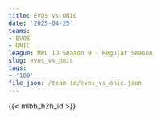 ```yaml
---
title: EVOS vs ONIC
date: '2025-04-25'
teams:
- EVOS
- ONIC
league: MPL ID Season 9 - Regular Season
slug: evos_vs_onic
tags:
- '109'
file_json: /team-id/evos_vs_onic.json
---
```


{{< mlbb_h2h_id >}}
